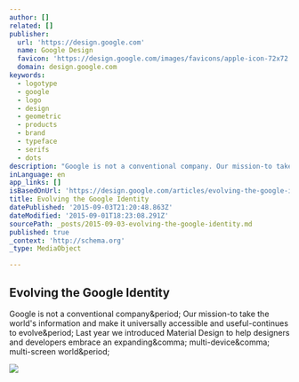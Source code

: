 ```yaml
---
author: []
related: []
publisher:
  url: 'https://design.google.com'
  name: Google Design
  favicon: 'https://design.google.com/images/favicons/apple-icon-72x72.png'
  domain: design.google.com
keywords:
  - logotype
  - google
  - logo
  - design
  - geometric
  - products
  - brand
  - typeface
  - serifs
  - dots
description: "Google is not a conventional company. Our mission-to take the world's information and make it universally accessible and useful-continues to evolve. Last year we introduced Material Design to help designers and developers embrace an expanding, multi-device, multi-screen world."
inLanguage: en
app_links: []
isBasedOnUrl: 'https://design.google.com/articles/evolving-the-google-identity/'
title: Evolving the Google Identity
datePublished: '2015-09-03T21:20:48.863Z'
dateModified: '2015-09-01T18:23:08.291Z'
sourcePath: _posts/2015-09-03-evolving-the-google-identity.md
published: true
_context: 'http://schema.org'
_type: MediaObject

---
```

<article style=""><h1>Evolving the Google Identity</h1><p>Google is not a conventional company&amp;period; Our mission-to take the world's information and make it universally accessible and useful-continues to evolve&amp;period; Last year we introduced Material Design to help designers and developers embrace an expanding&amp;comma; multi-device&amp;comma; multi-screen world&amp;period;</p><img src="https://g-design.storage.googleapis.com/production/v5/assets/g-share.gif" /></article>